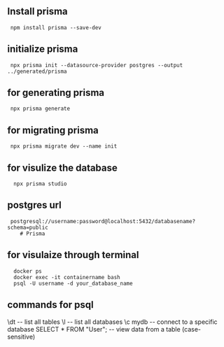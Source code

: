 ## Install prisma 
     npm install prisma --save-dev
## initialize prisma 
     npx prisma init --datasource-provider postgres --output ../generated/prisma
## for generating prisma 
     npx prisma generate
## for migrating prisma 
     npx prisma migrate dev --name init 
 ## for visulize the database 
      npx prisma studio 
## postgres url 
     postgresql://username:password@localhost:5432/databasename?schema=public
        # Prisma

## for visulaize through terminal
      docker ps
      docker exec -it containername bash
      psql -U username -d your_database_name

## commands for psql
\dt         -- list all tables
 \l          -- list all databases
\c mydb     -- connect to a specific database
SELECT * FROM "User";  -- view data from a table (case-sensitive)



